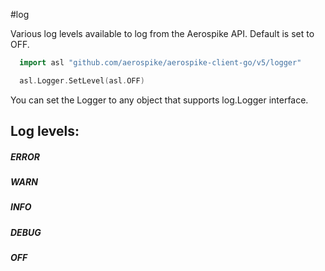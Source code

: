 #log

Various log levels available to log from the Aerospike API.
Default is set to OFF.

```go
  import asl "github.com/aerospike/aerospike-client-go/v5/logger"

  asl.Logger.SetLevel(asl.OFF)
```

You can set the Logger to any object that supports log.Logger interface.

## Log levels:

##### ERROR

##### WARN

##### INFO

##### DEBUG

##### OFF
